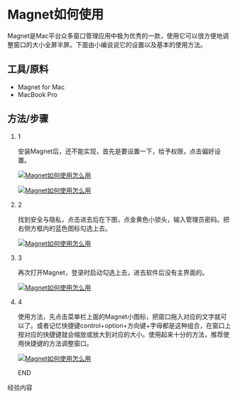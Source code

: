 # Magnet如何使用

Magnet是Mac平台众多窗口管理应用中极为优秀的一款，使用它可以很方便地调整窗口的大小全屏半屏。下面由小编说说它的设置以及基本的使用方法。

## 工具/原料

- Magnet for Mac
- MacBook Pro

## 方法/步骤

1. 1

   安装Magnet后，还不能实现，首先是要设置一下，给予权限，点击偏好设置。

   [![Magnet如何使用怎么用](/xiaohan/typora_book/typora_pic/8644ebf81a4c510f7c6549fb6a59252dd52aa5aa-20191212214545437.jpg)](http://jingyan.baidu.com/album/f25ef254a39fbf482c1b8296.html?picindex=2)

   [![Magnet如何使用怎么用](/xiaohan/typora_book/typora_pic/ae51f3deb48f8c547f636ece30292df5e1fe7f9b-20191212214545442.jpg)](http://jingyan.baidu.com/album/f25ef254a39fbf482c1b8296.html?picindex=3)

2. 2

   找到安全与隐私，点击进去后在下图，点金黄色小锁头，输入管理员密码。把右侧方框内的蓝色图标勾选上去。

   [![Magnet如何使用怎么用](/xiaohan/typora_book/typora_pic/cefc1e178a82b901110868d2798da9773812efae-20191212214545443.jpg)](http://jingyan.baidu.com/album/f25ef254a39fbf482c1b8296.html?picindex=4)

3. 3

   再次打开Magnet，登录时启动勾选上去，进去软件后没有主界面的。

   [![Magnet如何使用怎么用](/xiaohan/typora_book/typora_pic/5bafa40f4bfbfbede0ae9d9e72f0f736aec31f5f-20191212214545454.jpg)](http://jingyan.baidu.com/album/f25ef254a39fbf482c1b8296.html?picindex=5)

4. 4

   使用方法，先点击菜单栏上面的Magnet小图标，把窗口拖入对应的文字就可以了。或者记忆快捷键control+option+方向键+字母都是这种组合，在窗口上按对应的快捷键就会缩放或放大到对应的大小。使用起来十分的方法，推荐使用快捷键的方法调整窗口。

   [![Magnet如何使用怎么用](/xiaohan/typora_book/typora_pic/f11f3a292df5e0fe765723e0566034a85fdf7280-20191212214545450.jpg)](http://jingyan.baidu.com/album/f25ef254a39fbf482c1b8296.html?picindex=6)

   END

经验内容